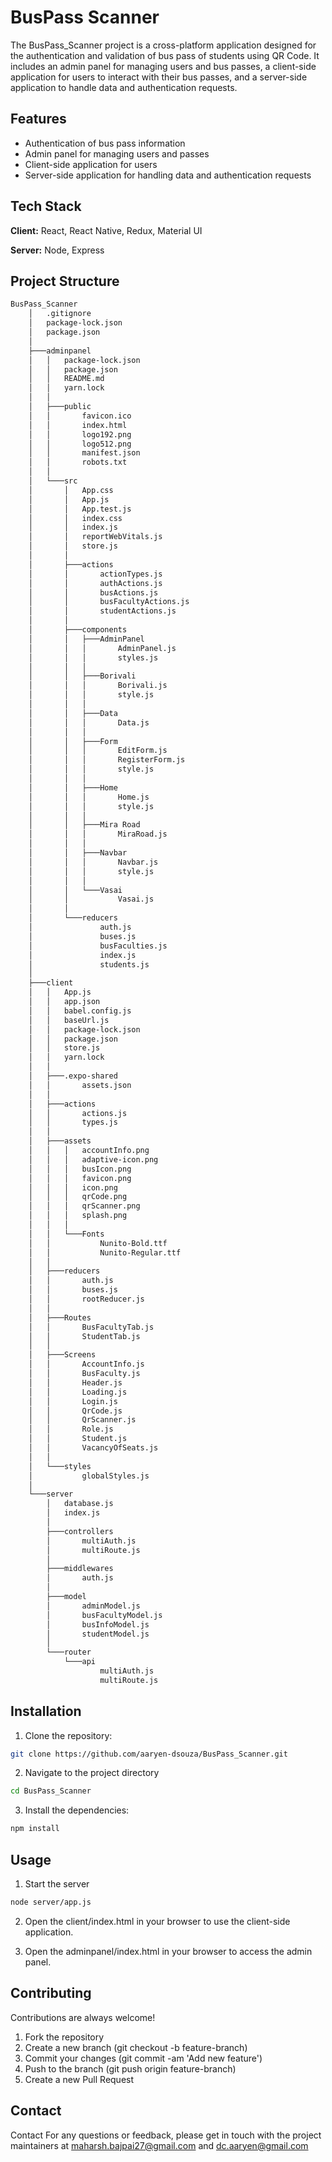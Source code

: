 
# BusPass Scanner

The BusPass_Scanner project is a cross-platform application designed for the authentication and validation of bus pass of students using QR Code. It includes an admin panel for managing users and bus passes, a client-side application for users to interact with their bus passes, and a server-side application to handle data and authentication requests.


## Features

- Authentication of bus pass information
- Admin panel for managing users and passes
- Client-side application for users
- Server-side application for handling data and authentication requests


## Tech Stack

**Client:** React, React Native, Redux, Material UI

**Server:** Node, Express


## Project Structure
```bash
BusPass_Scanner
    │   .gitignore
    │   package-lock.json
    │   package.json
    │
    ├───adminpanel
    │   │   package-lock.json
    │   │   package.json
    │   │   README.md
    │   │   yarn.lock
    │   │
    │   ├───public
    │   │       favicon.ico
    │   │       index.html
    │   │       logo192.png
    │   │       logo512.png
    │   │       manifest.json
    │   │       robots.txt
    │   │       
    │   └───src
    │       │   App.css
    │       │   App.js
    │       │   App.test.js
    │       │   index.css
    │       │   index.js
    │       │   reportWebVitals.js
    │       │   store.js
    │       │
    │       ├───actions
    │       │       actionTypes.js
    │       │       authActions.js
    │       │       busActions.js
    │       │       busFacultyActions.js
    │       │       studentActions.js
    │       │
    │       ├───components
    │       │   ├───AdminPanel
    │       │   │       AdminPanel.js
    │       │   │       styles.js
    │       │   │
    │       │   ├───Borivali
    │       │   │       Borivali.js
    │       │   │       style.js
    │       │   │
    │       │   ├───Data
    │       │   │       Data.js
    │       │   │
    │       │   ├───Form
    │       │   │       EditForm.js
    │       │   │       RegisterForm.js
    │       │   │       style.js
    │       │   │
    │       │   ├───Home
    │       │   │       Home.js
    │       │   │       style.js
    │       │   │
    │       │   ├───Mira Road
    │       │   │       MiraRoad.js
    │       │   │
    │       │   ├───Navbar
    │       │   │       Navbar.js
    │       │   │       style.js
    │       │   │
    │       │   └───Vasai
    │       │           Vasai.js
    │       │
    │       └───reducers
    │               auth.js
    │               buses.js
    │               busFaculties.js
    │               index.js
    │               students.js
    │
    ├───client
    │   │   App.js
    │   │   app.json
    │   │   babel.config.js
    │   │   baseUrl.js
    │   │   package-lock.json
    │   │   package.json
    │   │   store.js
    │   │   yarn.lock
    │   │
    │   ├───.expo-shared
    │   │       assets.json
    │   │
    │   ├───actions
    │   │       actions.js
    │   │       types.js
    │   │
    │   ├───assets
    │   │   │   accountInfo.png
    │   │   │   adaptive-icon.png
    │   │   │   busIcon.png
    │   │   │   favicon.png
    │   │   │   icon.png
    │   │   │   qrCode.png
    │   │   │   qrScanner.png
    │   │   │   splash.png
    │   │   │
    │   │   └───Fonts
    │   │           Nunito-Bold.ttf
    │   │           Nunito-Regular.ttf
    │   │
    │   ├───reducers
    │   │       auth.js
    │   │       buses.js
    │   │       rootReducer.js
    │   │       
    │   ├───Routes
    │   │       BusFacultyTab.js
    │   │       StudentTab.js
    │   │
    │   ├───Screens
    │   │       AccountInfo.js
    │   │       BusFaculty.js
    │   │       Header.js
    │   │       Loading.js
    │   │       Login.js
    │   │       QrCode.js
    │   │       QrScanner.js
    │   │       Role.js
    │   │       Student.js
    │   │       VacancyOfSeats.js
    │   │
    │   └───styles
    │           globalStyles.js
    │
    └───server
        │   database.js
        │   index.js
        │
        ├───controllers
        │       multiAuth.js
        │       multiRoute.js
        │
        ├───middlewares
        │       auth.js
        │
        ├───model
        │       adminModel.js
        │       busFacultyModel.js
        │       busInfoModel.js
        │       studentModel.js
        │
        └───router
            └───api
                    multiAuth.js
                    multiRoute.js
```
## Installation

1. Clone the repository:

```bash
git clone https://github.com/aaryen-dsouza/BusPass_Scanner.git
```

2. Navigate to the project directory
```bash
cd BusPass_Scanner
```

3. Install the dependencies:
```bash
npm install
```
    
## Usage

1. Start the server
```bash
node server/app.js
```

2. Open the client/index.html in your browser to use the client-side application.

3. Open the adminpanel/index.html in your browser to access the admin panel.


## Contributing

Contributions are always welcome!

1. Fork the repository
2. Create a new branch (git checkout -b feature-branch)
3. Commit your changes (git commit -am 'Add new feature')
4. Push to the branch (git push origin feature-branch)
5. Create a new Pull Request


## Contact

Contact
For any questions or feedback, please get in touch with the project maintainers at maharsh.bajpai27@gmail.com and dc.aaryen@gmail.com
